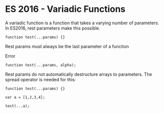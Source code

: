 # ES 2016 - Variadic Functions

A variadic function is a function that takes a varying number of parameters. In
ES2016, rest parameters make this possible.

```
function test(...params) {}
```

Rest params must always be the last parameter of a function

Error
```
function test(...params, alpha);
```

Rest params do not automatically destructure arrays to parameters. The spread
operator is needed for this:

```
function test(...params) {}

var a = [1,2,3,4];

test(...a);
```